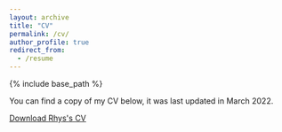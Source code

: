 ```yaml
---
layout: archive
title: "CV"
permalink: /cv/
author_profile: true
redirect_from:
  - /resume
---
```


{% include base_path %}

You can find a copy of my CV below, it was last updated in March 2022.

[Download Rhys's CV](http://rhysllthomas.github.io/files/Rhys_Thomas_CV_Mar22.pdf)
